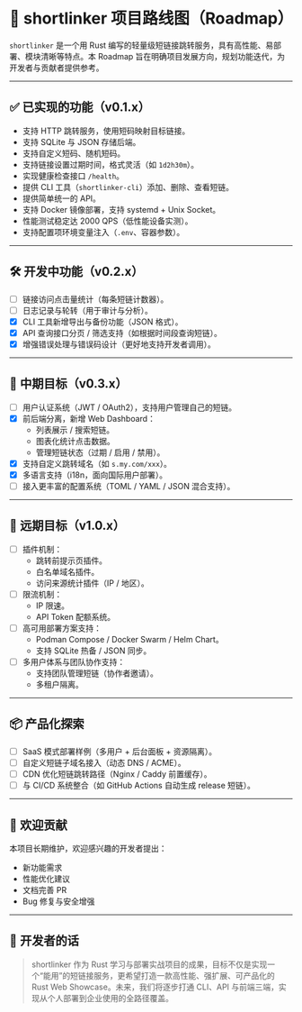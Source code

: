 # 📍 shortlinker 项目路线图（Roadmap）

`shortlinker` 是一个用 Rust 编写的轻量级短链接跳转服务，具有高性能、易部署、模块清晰等特点。本 Roadmap 旨在明确项目发展方向，规划功能迭代，为开发者与贡献者提供参考。

---

## ✅ 已实现的功能（v0.1.x）

- 支持 HTTP 跳转服务，使用短码映射目标链接。
- 支持 SQLite 与 JSON 存储后端。
- 支持自定义短码、随机短码。
- 支持链接设置过期时间，格式灵活（如 `1d2h30m`）。
- 实现健康检查接口 `/health`。
- 提供 CLI 工具（`shortlinker-cli`）添加、删除、查看短链。
- 提供简单统一的 API。
- 支持 Docker 镜像部署，支持 systemd + Unix Socket。
- 性能测试稳定达 2000 QPS（低性能设备实测）。
- 支持配置项环境变量注入（`.env`、容器参数）。

---

## 🛠️ 开发中功能（v0.2.x）

- [ ] 链接访问点击量统计（每条短链计数器）。
- [ ] 日志记录与轮转（用于审计与分析）。
- [X] CLI 工具新增导出与备份功能（JSON 格式）。
- [X] API 查询接口分页 / 筛选支持（如根据时间段查询短链）。
- [X] 增强错误处理与错误码设计（更好地支持开发者调用）。

---

## 🧭 中期目标（v0.3.x）

- [ ] 用户认证系统（JWT / OAuth2），支持用户管理自己的短链。
- [X] 前后端分离，新增 Web Dashboard：
  - 列表展示 / 搜索短链。
  - 图表化统计点击数据。
  - 管理短链状态（过期 / 启用 / 禁用）。
- [X] 支持自定义跳转域名（如 `s.my.com/xxx`）。
- [X] 多语言支持（i18n，面向国际用户部署）。
- [ ] 接入更丰富的配置系统（TOML / YAML / JSON 混合支持）。

---

## 🎯 远期目标（v1.0.x）

- [ ] 插件机制：
  - 跳转前提示页插件。
  - 白名单域名插件。
  - 访问来源统计插件（IP / 地区）。
- [ ] 限流机制：
  - IP 限速。
  - API Token 配额系统。
- [ ] 高可用部署方案支持：
  - Podman Compose / Docker Swarm / Helm Chart。
  - 支持 SQLite 热备 / JSON 同步。
- [ ] 多用户体系与团队协作支持：
  - 支持团队管理短链（协作者邀请）。
  - 多租户隔离。

---

## 📦 产品化探索

- [ ] SaaS 模式部署样例（多用户 + 后台面板 + 资源隔离）。
- [ ] 自定义短链子域名接入（动态 DNS / ACME）。
- [ ] CDN 优化短链跳转路径（Nginx / Caddy 前置缓存）。
- [ ] 与 CI/CD 系统整合（如 GitHub Actions 自动生成 release 短链）。

---

## 🤝 欢迎贡献

本项目长期维护，欢迎感兴趣的开发者提出：

- 新功能需求
- 性能优化建议
- 文档完善 PR
- Bug 修复与安全增强

---

## 🧡 开发者的话

> shortlinker 作为 Rust 学习与部署实战项目的成果，目标不仅是实现一个“能用”的短链接服务，更希望打造一款高性能、强扩展、可产品化的 Rust Web Showcase。未来，我们将逐步打通 CLI、API 与前端三端，实现从个人部署到企业使用的全路径覆盖。
